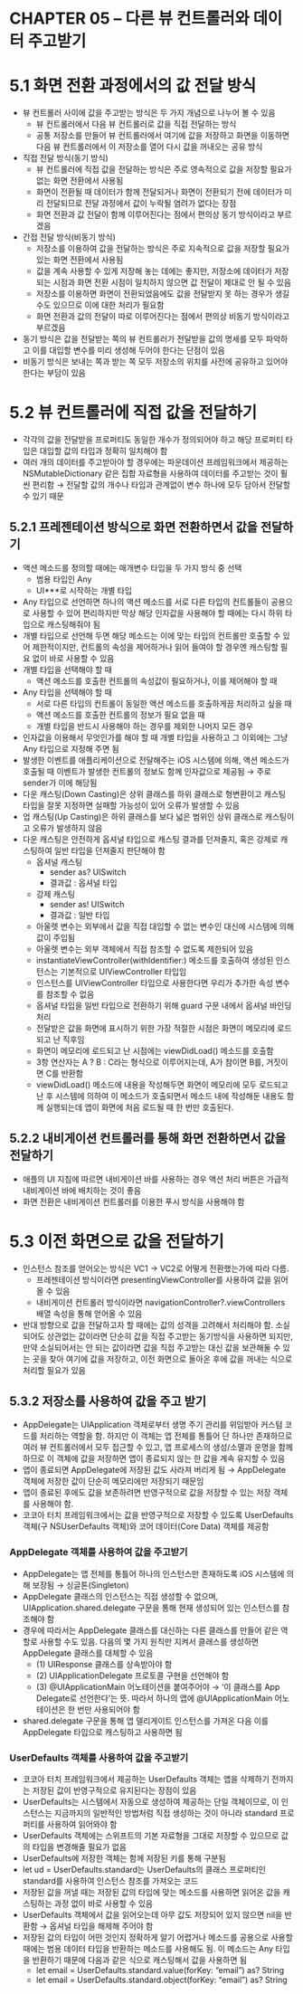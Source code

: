 # CHAPTER 05 – 다른 뷰 컨트롤러와 데이터 주고받기

# 5.1 화면 전환 과정에서의 값 전달 방식

- 뷰 컨트롤러 사이에 값을 주고받는 방식은 두 가지 개념으로 나누어 볼 수 있음
    - 뷰 컨트롤러에서 다음 뷰 컨트롤러로 값을 직접 전달하는 방식
    - 공통 저장소를 만들어 뷰 컨트롤러에서 여기에 값을 저장하고 화면을 이동하면 다음 뷰 컨트롤러에서 이 저장소를 열어 다시 값을 꺼내오는 공유 방식
- 직접 전달 방식(동기 방식)
    - 뷰 컨트롤러에 직접 값을 전달하는 방식은 주로 영속적으로 값을 저장할 필요가 없는 화면 전환에서 사용됨
    - 화면이 전환될 때 데이터가 함께 전달되거나 화면이 전환되기 전에 데이터가 미리 전달되므로 전달 과정에서 값이 누락될 염려가 없다는 장점
    - 화면 전환과 값 전달이 함께 이루어진다는 점에서 편의상 동기 방식이라고 부르겠음
- 간접 전달 방식(비동기 방식)
    - 저장소를 이용하여 값을 전달하는 방식은 주로 지속적으로 값을 저장할 필요가 있는 화면 전환에서 사용됨
    - 값을 계속 사용할 수 있게 저장해 놓는 데에는 좋지만, 저장소에 데이터가 저장되는 시점과 화면 전환 시점이 일치하지 않으면 값 전달이 제대로 안 될 수 있음
    - 저장소를 이용하면 화면이 전환되었음에도 값을 전달받지 못 하는 경우가 생길 수도 있으므로 이에 대한 처리가 필요함
    - 화면 전환과 값의 전달이 따로 이루어진다는 점에서 편의상 비동기 방식이라고 부르겠음
- 동기 방식은 값을 전달받는 쪽의 뷰 컨트롤러가 전달받을 값의 명세를 모두 파악하고 이를 대입할 변수를 미리 생성해 두어야 한다는 단점이 있음
- 비동기 방식은 보내는 쪽과 받는 쪽 모두 저장소의 위치를 사전에 공유하고 있어야 한다는 부담이 있음

# 5.2 뷰 컨트롤러에 직접 값을 전달하기

- 각각의 값을 전달받을 프로퍼티도 동일한 개수가 정의되어야 하고 해당 프로퍼티 타입은 대입할 값의 타입과 정확히 일치해야 함
- 여러 개의 데이터를 주고받아야 할 경우에는 파운데이션 프레임워크에서 제공하는 NSMutableDictionary 같은 집합 자료형을 사용하여 데이터를 주고받는 것이 훨씬 편리함 → 전달할 값의 개수나 타입과 관계없이 변수 하나에 모두 담아서 전달할 수 있기 때문

## 5.2.1 프레젠테이션 방식으로 화면 전환하면서 값을 전달하기

- 액션 메소드를 정의할 때에는 매개변수 타입을 두 가지 방식 중 선택
    - 범용 타입인 Any
    - UI***로 시작하는 개별 타입
- Any 타입으로 선언하면 하나의 액션 메소드를 서로 다른 타입의 컨트롤들이 공용으로 사용할 수 있어 편리하지만 막상 해당 인자값을 사용해야 할 때에는 다시 하위 타입으로 캐스팅해줘야 됨
- 개별 타입으로 선언해 두면 해당 메소드는 이에 맞는 타입의 컨트롤만 호출할 수 있어 제한적이지만, 컨트롤의 속성을 제어하거나 읽어 들여야 할 경우엔 캐스팅할 필요 없이 바로 사용할 수 있음
- 개별 타입을 선택해야 할 때
    - 액션 메소드를 호출한 컨트롤의 속성값이 필요하거나, 이를 제어해야 할 때
- Any 타입을 선택해야 할 때
    - 서로 다른 타입의 컨트롤이 동일한 액션 메소드를 호출하게끔 처리하고 싶을 때
    - 액션 메소드를 호출한 컨트롤의 정보가 필요 없을 때
    - 개별 타입을 반드시 사용해야 하는 경우를 제외한 나머지 모든 경우
- 인자값을 이용해서 무엇인가를 해야 할 때 개별 타입을 사용하고 그 이외에는 그냥 Any 타입으로 지정해 주면 됨
- 발생한 이벤트를 애플리케이션으로 전달해주는 iOS 시스템에 의해, 액션 메소드가 호출될 때 이벤트가 발생한 컨트롤의 정보도 함께 인자값으로 제공됨 → 주로 sender가 이에 해당됨
- 다운 캐스팅(Down Casting)은 상위 클래스를 하위 클래스로 형변환이고 캐스팅 타입을 잘못 지정하면 실패할 가능성이 있어 오류가 발생할 수 있음
- 업 캐스팅(Up Casting)은 하위 클래스를 보다 넓은 범위인 상위 클래스로 캐스팅이고 오류가 발생하지 않음
- 다운 캐스팅은 안전하게 옵셔널 타입으로 캐스팅 결과를 던져줄지, 혹은 강제로 캐스팅하여 일반 타입을 던져줄지 판단해야 함
    - 옵셔널 캐스팅
        - sender as? UISwitch
        - 결과값 : 옵셔널 타입
    - 강제 캐스팅
        - sender as! UISwitch
        - 결과값 : 일반 타입
    - 아울렛 변수는 외부에서 값을 직접 대입할 수 없는 변수인 대신에 시스템에 의해 값이 주입됨
    - 아울렛 변수는 외부 객체에서 직접 참조할 수 없도록 제한되어 있음
    - instantiateViewController(withIdentifier:) 메소드를 호출하여 생성된 인스턴스는 기본적으로 UIViewController 타입임
    - 인스턴스를 UIViewController 타입으로 사용한다면 우리가 추가한 속성 변수를 참조할 수 없음
    - 옵셔널 타입을 일반 타입으로 전환하기 위해 guard 구문 내에서 옵셔널 바인딩 처리
    - 전달받은 값을 화면에 표시하기 위한 가장 적절한 시점은 화면이 메모리에 로드되고 난 직후임
    - 화면이 메모리에 로드되고 난 시점에는 viewDidLoad() 메소드를 호출함
    - 3항 연산자는 A ? B : C라는 형식으로 이루어지는데, A가 참이면 B를, 거짓이면 C를 반환함
    - viewDidLoad() 메소드에 내용을 작성해두면 화면이 메모리에 모두 로드되고 난 후 시스템에 의하여 이 메소드가 호출되면서 메소드 내에 작성해둔 내용도 함께 실행되는데 앱이 화면에 처음 로드될 때 한 번만 호출된다.

## 5.2.2 내비게이션 컨트롤러를 통해 화면 전환하면서 값을 전달하기

- 애플의 UI 지침에 따르면 내비게이션 바를 사용하는 경우 액션 처리 버튼은 가급적 내비게이션 바에 배치하는 것이 좋음
- 화면 전환은 내비게이션 컨트롤러를 이용한 푸시 방식을 사용해야 함

# 5.3 이전 화면으로 값을 전달하기

- 인스턴스 참조를 얻어오는 방식은 VC1 → VC2로 어떻게 전환했는가에 따라 다름.
    - 프레젠테이션 방식이라면 presentingViewController를 사용하여 값을 읽어올 수 있음
    - 내비게이션 컨트롤러 방식이라면 navigationController?.viewControllers 배열 속성을 통해 얻어올 수 있음
- 반대 방향으로 값을 전달하고자 할 때에는 값의 성격을 고려해서 처리해야 함. 소실되어도 상관없는 값이라면 단순히 값을 직접 주고받는 동기방식을 사용하면 되지만, 만약 소실되어서는 안 되는 값이라면 값을 직접 주고받는 대신 값을 보관해둘 수 있는 곳을 찾아 여기에 값을 저장하고, 이전 화면으로 돌아온 후에 값을 꺼내는 식으로 처리할 필요가 있음

## 5.3.2 저장소를 사용하여 값을 주고 받기

- AppDelegate는 UIApplication 객체로부터 생명 주기 관리를 위임받아 커스텀 코드를 처리하는 역할을 함. 하지만 이 객체는 앱 전체를 통틀어 단 하나만 존재하므로 여러 뷰 컨트롤러에서 모두 접근할 수 있고, 앱 프로세스의 생성/소멸과 운명을 함께 하므로 이 객체에 값을 저장하면 앱이 종료되지 않는 한 값을 계속 유지할 수 있음
- 앱이 종료되면 AppDelegate에 저장된 값도 사라져 버리게 됨 → AppDelegate 객체에 저장한 값이 단순히 메모리에만 저장되기 때문임
- 앱이 종료된 후에도 값을 보존하려면 반영구적으로 값을 저장할 수 있는 저장 객체를 사용해야 함.
- 코코아 터치 프레임워크에서는 값을 반영구적으로 저장할 수 있도록 UserDefaults 객체(구 NSUserDefaults 객체)와 코어 데이터(Core Data) 객체를 제공함

### AppDelegate 객체를 사용하여 값을 주고받기

- AppDelegate는 앱 전체를 통틀어 하나의 인스턴스만 존재하도록 iOS 시스템에 의해 보장됨 → 싱글톤(Singleton)
- AppDelegate 클래스의 인스턴스는 직접 생성할 수 없으며, UIApplication.shared.delegate 구문을 통해 현재 생성되어 있는 인스턴스를 참조해야 함
- 경우에 따라서는 AppDelegate 클래스를 대신하는 다른 클래스를 만들어 같은 역할로 사용할 수도 있음. 다음의 몇 가지 원칙만 지켜서 클래스를 생성하면AppDelegate 클래스를 대체할 수 있음
    - (1) UIResponse 클래스를 상속받아야 함
    - (2) UIApplicationDelegate 프로토콜 구현을 선언해야 함
    - (3) @UIApplicationMain 어노테이션을 붙여주어야 → ‘이 클래스를 App Delegate로 선언한다’는 뜻. 따라서 하나의 앱에 @UIApplicationMain 어노테이션은 한 번만 사용되어야 함
- shared.delegate 구문을 통해 앱 델리게이트 인스턴스를 가져온 다음 이를 AppDelegate 타입으로 캐스팅하고 사용하면 됨

### UserDefaults 객체를 사용하여 값을 주고받기

- 코코아 터치 프레임워크에서 제공하는 UserDefaults 객체는 앱을 삭제하기 전까지는 저장된 값이 반영구적으로 유지된다는 장점이 있음
- UserDefaults는 시스템에서 자동으로 생성하여 제공하는 단일 객체이므로, 이 인스턴스는 지금까지의 일반적인 방법처럼 직접 생성하는 것이 아니라 standard 프로퍼티를 사용하여 읽어와야 함
- UserDefaults 객체에는 스위프트의 기본 자료형을 그대로 저장할 수 있으므로 값의 타입을 변경해줄 필요가 없음
- UserDefaults에 저장한 객체는 함께 저장된 키를 통해 구분됨
- let ud = UserDefaults.standard는 UserDefaults의 클래스 프로퍼티인 standard를 사용하여 인스턴스 참조를 가져오는 코드
- 저장된 값을 꺼낼 때는 저장된 값의 타입에 맞는 메소드를 사용하면 읽어온 값을 캐스팅하는 과정 없이 바로 사용할 수 있음
- UserDefaults 객체에서 값을 읽어오는데 아무 값도 저장되어 있지 않으면 nil을 반환함 → 옵셔널 타입을 해제해 주어야 함
- 저장된 값의 타입이 어떤 것인지 정확하게 알기 어렵거나 메소드를 공용으로 사용할 때에는 범용 데이터 타입을 반환하는 메소드를 사용해도 됨. 이 메소드는 Any 타입을 반환하기 때문에 다음과 같은 식으로 캐스팅해서 값을 사용하면 됨
    - let email = UserDefaults.standard.value(forKey: “email”) as? String
    - let email = UserDefaults.standard.object(forKey: “email”) as? String
